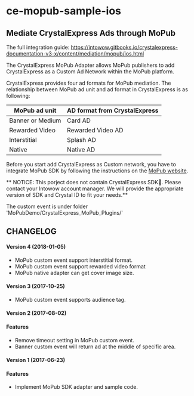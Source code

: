 # ce-mopub-sample-ios

## Mediate CrystalExpress Ads through MoPub

The full integration guide: https://intowow.gitbooks.io/crystalexpress-documentation-v3-x/content/mediation/mopub/ios.html

The CrystalExpress MoPub Adapter allows MoPub publishers to add CrystalExpress as a Custom Ad Network within the MoPub platform.

CrystalExpress provides four ad formats for MoPub mediation. The relationship between MoPub ad unit and ad format in CrystalExpress is as following:

| MoPub ad unit | AD format from CrystalExpress |
| --- | --- |
| Banner or Medium | Card AD |
| Rewarded Video | Rewarded Video AD |
| Interstitial | Splash AD |
| Native | Native AD |

Before you start add CrystalExpress as Custom network, you have to integrate MoPub SDK by following the instructions on the [MoPub website](https://github.com/mopub/mopub-ios-sdk/wiki/Getting-Started#app-transport-security-settings).

** NOTICE: This porject does not contain CrystalExpress SDK. Please contact your Intowow account manager. We will provide the appropriate version of SDK and Crystal ID to fit your needs.**

The custom event is under folder 'MoPubDemo/CrystalExpress_MoPub_Plugins/'


## CHANGELOG

#### Version 4 (2018-01-05)
* MoPub custom event support interstitial format.
* MoPub custom event support rewarded video format
* MoPub native adapter can get cover image size.


#### Version 3 (2017-10-25)
* MoPub custom event supports audience tag.


#### Version 2 (2017-08-02)

#### Features
* Remove timeout setting in MoPub custom event.
* Banner custom event will return ad at the middle of specific area.

#### Version 1 (2017-06-23)

#### Features
* Implement MoPub SDK adapter and sample code.